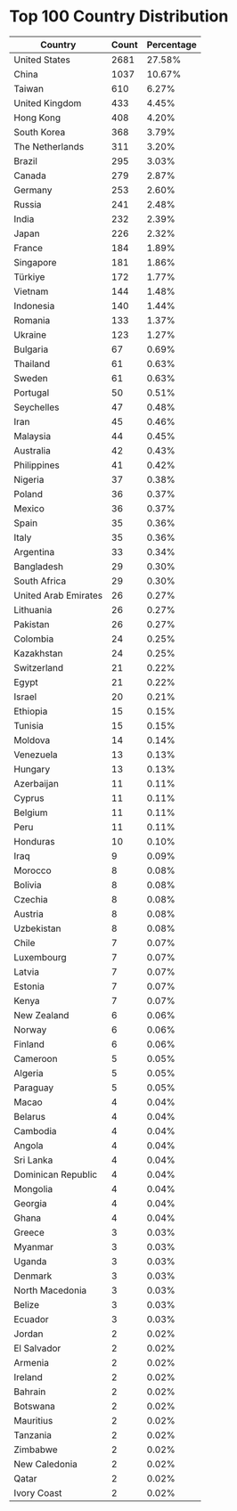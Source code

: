 # Top 100 Country Distribution
| Country | Count | Percentage |
|----|----|----|
| United States | 2681 | 27.58% |
| China | 1037 | 10.67% |
| Taiwan | 610 | 6.27% |
| United Kingdom | 433 | 4.45% |
| Hong Kong | 408 | 4.20% |
| South Korea | 368 | 3.79% |
| The Netherlands | 311 | 3.20% |
| Brazil | 295 | 3.03% |
| Canada | 279 | 2.87% |
| Germany | 253 | 2.60% |
| Russia | 241 | 2.48% |
| India | 232 | 2.39% |
| Japan | 226 | 2.32% |
| France | 184 | 1.89% |
| Singapore | 181 | 1.86% |
| Türkiye | 172 | 1.77% |
| Vietnam | 144 | 1.48% |
| Indonesia | 140 | 1.44% |
| Romania | 133 | 1.37% |
| Ukraine | 123 | 1.27% |
| Bulgaria | 67 | 0.69% |
| Thailand | 61 | 0.63% |
| Sweden | 61 | 0.63% |
| Portugal | 50 | 0.51% |
| Seychelles | 47 | 0.48% |
| Iran | 45 | 0.46% |
| Malaysia | 44 | 0.45% |
| Australia | 42 | 0.43% |
| Philippines | 41 | 0.42% |
| Nigeria | 37 | 0.38% |
| Poland | 36 | 0.37% |
| Mexico | 36 | 0.37% |
| Spain | 35 | 0.36% |
| Italy | 35 | 0.36% |
| Argentina | 33 | 0.34% |
| Bangladesh | 29 | 0.30% |
| South Africa | 29 | 0.30% |
| United Arab Emirates | 26 | 0.27% |
| Lithuania | 26 | 0.27% |
| Pakistan | 26 | 0.27% |
| Colombia | 24 | 0.25% |
| Kazakhstan | 24 | 0.25% |
| Switzerland | 21 | 0.22% |
| Egypt | 21 | 0.22% |
| Israel | 20 | 0.21% |
| Ethiopia | 15 | 0.15% |
| Tunisia | 15 | 0.15% |
| Moldova | 14 | 0.14% |
| Venezuela | 13 | 0.13% |
| Hungary | 13 | 0.13% |
| Azerbaijan | 11 | 0.11% |
| Cyprus | 11 | 0.11% |
| Belgium | 11 | 0.11% |
| Peru | 11 | 0.11% |
| Honduras | 10 | 0.10% |
| Iraq | 9 | 0.09% |
| Morocco | 8 | 0.08% |
| Bolivia | 8 | 0.08% |
| Czechia | 8 | 0.08% |
| Austria | 8 | 0.08% |
| Uzbekistan | 8 | 0.08% |
| Chile | 7 | 0.07% |
| Luxembourg | 7 | 0.07% |
| Latvia | 7 | 0.07% |
| Estonia | 7 | 0.07% |
| Kenya | 7 | 0.07% |
| New Zealand | 6 | 0.06% |
| Norway | 6 | 0.06% |
| Finland | 6 | 0.06% |
| Cameroon | 5 | 0.05% |
| Algeria | 5 | 0.05% |
| Paraguay | 5 | 0.05% |
| Macao | 4 | 0.04% |
| Belarus | 4 | 0.04% |
| Cambodia | 4 | 0.04% |
| Angola | 4 | 0.04% |
| Sri Lanka | 4 | 0.04% |
| Dominican Republic | 4 | 0.04% |
| Mongolia | 4 | 0.04% |
| Georgia | 4 | 0.04% |
| Ghana | 4 | 0.04% |
| Greece | 3 | 0.03% |
| Myanmar | 3 | 0.03% |
| Uganda | 3 | 0.03% |
| Denmark | 3 | 0.03% |
| North Macedonia | 3 | 0.03% |
| Belize | 3 | 0.03% |
| Ecuador | 3 | 0.03% |
| Jordan | 2 | 0.02% |
| El Salvador | 2 | 0.02% |
| Armenia | 2 | 0.02% |
| Ireland | 2 | 0.02% |
| Bahrain | 2 | 0.02% |
| Botswana | 2 | 0.02% |
| Mauritius | 2 | 0.02% |
| Tanzania | 2 | 0.02% |
| Zimbabwe | 2 | 0.02% |
| New Caledonia | 2 | 0.02% |
| Qatar | 2 | 0.02% |
| Ivory Coast | 2 | 0.02% |
